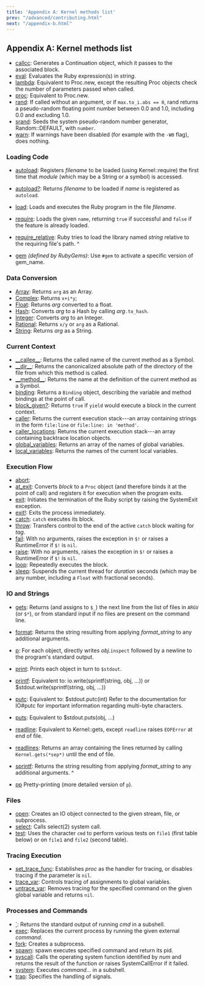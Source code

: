 ```yaml
---
title: 'Appendix A: Kernel methods list'
prev: "/advanced/contributing.html"
next: "/appendix-b.html"
---
```


## Appendix A: Kernel methods list[](#appendix-a-kernel-methods-list)



* <a href='https://ruby-doc.org/core-2.7.0/Kernel.html#method-i-callcc' class='ruby-doc remote' target='_blank'>callcc</a>\: Generates a Continuation object, which it passes to the associated block.
* <a href='https://ruby-doc.org/core-2.7.0/Kernel.html#method-i-eval' class='ruby-doc remote' target='_blank'>eval</a>\: Evaluates the Ruby expression(s) in *string*.
* <a href='https://ruby-doc.org/core-2.7.0/Kernel.html#method-i-lambda' class='ruby-doc remote' target='_blank'>lambda</a>\: Equivalent to Proc.new, except the resulting Proc objects check the number of parameters passed when called.
* <a href='https://ruby-doc.org/core-2.7.0/Kernel.html#method-i-proc' class='ruby-doc remote' target='_blank'>proc</a>\: Equivalent to Proc.new.
* <a href='https://ruby-doc.org/core-2.7.0/Kernel.html#method-i-rand' class='ruby-doc remote' target='_blank'>rand</a>\: If called without an argument, or if `max.to_i.abs == 0`, rand returns a pseudo-random floating point number between 0.0 and 1.0, including 0.0 and excluding 1.0.
* <a href='https://ruby-doc.org/core-2.7.0/Kernel.html#method-i-srand' class='ruby-doc remote' target='_blank'>srand</a>\: Seeds the system pseudo-random number generator, Random::DEFAULT, with `number`.
* <a href='https://ruby-doc.org/core-2.7.0/Kernel.html#method-i-warn' class='ruby-doc remote' target='_blank'>warn</a>\: If warnings have been disabled (for example with the `-W0` flag), does nothing.

### Loading Code[](#loading-code)

* <a href='https://ruby-doc.org/core-2.7.0/Kernel.html#method-i-autoload' class='ruby-doc remote' target='_blank'>autoload</a>\: Registers *filename* to be loaded (using Kernel::require) the first time that *module* (which may be a String or a symbol) is accessed.
* <a href='https://ruby-doc.org/core-2.7.0/Kernel.html#method-i-autoload-3F' class='ruby-doc remote' target='_blank'>autoload?</a>\: Returns *filename* to be loaded if *name* is registered as `autoload`.
* <a href='https://ruby-doc.org/core-2.7.0/Kernel.html#method-i-load' class='ruby-doc remote' target='_blank'>load</a>\: Loads and executes the Ruby program in the file *filename*.
* <a href='https://ruby-doc.org/core-2.7.0/Kernel.html#method-i-require' class='ruby-doc remote' target='_blank'>require</a>\: Loads the given `name`, returning `true` if successful and `false` if the feature is already loaded.
* <a href='https://ruby-doc.org/core-2.7.0/Kernel.html#method-i-require_relative' class='ruby-doc remote' target='_blank'>require\_relative</a>\: Ruby tries to load the library named *string* relative to the requiring file's path.
^

* <a href='https://ruby-doc.org/stdlib-2.7.0/libdoc/rubygems/rdoc/Kernel.html#method-i-gem' class='ruby-doc remote' target='_blank'>gem</a> *(defined by RubyGems)*\: Use `#gem` to activate a specific version of gem\_name.

### Data Conversion[](#data-conversion)

* <a href='https://ruby-doc.org/core-2.7.0/Kernel.html#method-i-Array' class='ruby-doc remote' target='_blank'>Array</a>\: Returns `arg` as an Array.
* <a href='https://ruby-doc.org/core-2.7.0/Kernel.html#method-i-Complex' class='ruby-doc remote' target='_blank'>Complex</a>\: Returns `x+i*y`;
* <a href='https://ruby-doc.org/core-2.7.0/Kernel.html#method-i-Float' class='ruby-doc remote' target='_blank'>Float</a>\: Returns *arg* converted to a float.
* <a href='https://ruby-doc.org/core-2.7.0/Kernel.html#method-i-Hash' class='ruby-doc remote' target='_blank'>Hash</a>\: Converts *arg* to a Hash by calling *arg*`.to_hash`.
* <a href='https://ruby-doc.org/core-2.7.0/Kernel.html#method-i-Integer' class='ruby-doc remote' target='_blank'>Integer</a>\: Converts *arg* to an Integer.
* <a href='https://ruby-doc.org/core-2.7.0/Kernel.html#method-i-Rational' class='ruby-doc remote' target='_blank'>Rational</a>\: Returns `x/y` or `arg` as a Rational.
* <a href='https://ruby-doc.org/core-2.7.0/Kernel.html#method-i-String' class='ruby-doc remote' target='_blank'>String</a>\: Returns *arg* as a String.

### Current Context[](#current-context)

* <a href='https://ruby-doc.org/core-2.7.0/Kernel.html#method-i-__callee__' class='ruby-doc remote' target='_blank'>\_\_callee\_\_</a>\: Returns the called name of the current method as a Symbol.
* <a href='https://ruby-doc.org/core-2.7.0/Kernel.html#method-i-__dir__' class='ruby-doc remote' target='_blank'>\_\_dir\_\_</a>\: Returns the canonicalized absolute path of the directory of the file from which this method is called.
* <a href='https://ruby-doc.org/core-2.7.0/Kernel.html#method-i-__method__' class='ruby-doc remote' target='_blank'>\_\_method\_\_</a>\: Returns the name at the definition of the current method as a Symbol.
* <a href='https://ruby-doc.org/core-2.7.0/Kernel.html#method-i-binding' class='ruby-doc remote' target='_blank'>binding</a>\: Returns a `Binding` object, describing the variable and method bindings at the point of call.
* <a href='https://ruby-doc.org/core-2.7.0/Kernel.html#method-i-block_given-3F' class='ruby-doc remote' target='_blank'>block\_given?</a>\: Returns `true` if `yield` would execute a block in the current context.
* <a href='https://ruby-doc.org/core-2.7.0/Kernel.html#method-i-caller' class='ruby-doc remote' target='_blank'>caller</a>\: Returns the current execution stack---an array containing strings in the form `file:line` or `file:line: in 'method'`.
* <a href='https://ruby-doc.org/core-2.7.0/Kernel.html#method-i-caller_locations' class='ruby-doc remote' target='_blank'>caller\_locations</a>\: Returns the current execution stack---an array containing backtrace location objects.
* <a href='https://ruby-doc.org/core-2.7.0/Kernel.html#method-i-global_variables' class='ruby-doc remote' target='_blank'>global\_variables</a>\: Returns an array of the names of global variables.
* <a href='https://ruby-doc.org/core-2.7.0/Kernel.html#method-i-local_variables' class='ruby-doc remote' target='_blank'>local\_variables</a>\: Returns the names of the current local variables.

### Execution Flow[](#execution-flow)

* <a href='https://ruby-doc.org/core-2.7.0/Kernel.html#method-i-abort' class='ruby-doc remote' target='_blank'>abort</a>\:
* <a href='https://ruby-doc.org/core-2.7.0/Kernel.html#method-i-at_exit' class='ruby-doc remote' target='_blank'>at\_exit</a>\: Converts *block* to a `Proc` object (and therefore binds it at the point of call) and registers it for execution when the program exits.
* <a href='https://ruby-doc.org/core-2.7.0/Kernel.html#method-i-exit' class='ruby-doc remote' target='_blank'>exit</a>\: Initiates the termination of the Ruby script by raising the SystemExit exception.
* <a href='https://ruby-doc.org/core-2.7.0/Kernel.html#method-i-exit-21' class='ruby-doc remote' target='_blank'>exit!</a>\: Exits the process immediately.
* <a href='https://ruby-doc.org/core-2.7.0/Kernel.html#method-i-catch' class='ruby-doc remote' target='_blank'>catch</a>\: `catch` executes its block.
* <a href='https://ruby-doc.org/core-2.7.0/Kernel.html#method-i-throw' class='ruby-doc remote' target='_blank'>throw</a>\: Transfers control to the end of the active `catch` block waiting for *tag*.
* <a href='https://ruby-doc.org/core-2.7.0/Kernel.html#method-i-fail' class='ruby-doc remote' target='_blank'>fail</a>\: With no arguments, raises the exception in `$!` or raises a RuntimeError if `$!` is `nil`.
* <a href='https://ruby-doc.org/core-2.7.0/Kernel.html#method-i-raise' class='ruby-doc remote' target='_blank'>raise</a>\: With no arguments, raises the exception in `$!` or raises a RuntimeError if `$!` is `nil`.
* <a href='https://ruby-doc.org/core-2.7.0/Kernel.html#method-i-loop' class='ruby-doc remote' target='_blank'>loop</a>\: Repeatedly executes the block.
* <a href='https://ruby-doc.org/core-2.7.0/Kernel.html#method-i-sleep' class='ruby-doc remote' target='_blank'>sleep</a>\: Suspends the current thread for *duration* seconds (which may be any number, including a `Float` with fractional seconds).

### IO and Strings[](#io-and-strings)

* <a href='https://ruby-doc.org/core-2.7.0/Kernel.html#method-i-gets' class='ruby-doc remote' target='_blank'>gets</a>\: Returns (and assigns to `$_`) the next line from the list of files in `ARGV` (or `$*`), or from standard input if no files are present on the command line.
* <a href='https://ruby-doc.org/core-2.7.0/Kernel.html#method-i-format' class='ruby-doc remote' target='_blank'>format</a>\: Returns the string resulting from applying *format\_string* to any additional arguments.
* <a href='https://ruby-doc.org/core-2.7.0/Kernel.html#method-i-p' class='ruby-doc remote' target='_blank'>p</a>\: For each object, directly writes *obj*.`inspect` followed by a newline to the program's standard output.
* <a href='https://ruby-doc.org/core-2.7.0/Kernel.html#method-i-print' class='ruby-doc remote' target='_blank'>print</a>\: Prints each object in turn to `$stdout`.
* <a href='https://ruby-doc.org/core-2.7.0/Kernel.html#method-i-printf' class='ruby-doc remote' target='_blank'>printf</a>\: Equivalent to: io.write(sprintf(string, obj, ...)) or $stdout.write(sprintf(string, obj, ...))
* <a href='https://ruby-doc.org/core-2.7.0/Kernel.html#method-i-putc' class='ruby-doc remote' target='_blank'>putc</a>\: Equivalent to: $stdout.putc(int) Refer to the documentation for IO#putc for important information regarding multi-byte characters.
* <a href='https://ruby-doc.org/core-2.7.0/Kernel.html#method-i-puts' class='ruby-doc remote' target='_blank'>puts</a>\: Equivalent to $stdout.puts(obj, ...)
* <a href='https://ruby-doc.org/core-2.7.0/Kernel.html#method-i-readline' class='ruby-doc remote' target='_blank'>readline</a>\: Equivalent to Kernel::gets, except `readline` raises `EOFError` at end of file.
* <a href='https://ruby-doc.org/core-2.7.0/Kernel.html#method-i-readlines' class='ruby-doc remote' target='_blank'>readlines</a>\: Returns an array containing the lines returned by calling `Kernel.gets(*sep*)` until the end of file.
* <a href='https://ruby-doc.org/core-2.7.0/Kernel.html#method-i-sprintf' class='ruby-doc remote' target='_blank'>sprintf</a>\: Returns the string resulting from applying *format\_string* to any additional arguments.
^

* <a href='https://ruby-doc.org/stdlib-2.7.0/libdoc/rubygems/rdoc/Kernel.html#method-i-pp' class='ruby-doc remote' target='_blank'>pp</a> Pretty-printing (more detailed version of `p`).

### Files[](#files)

* <a href='https://ruby-doc.org/core-2.7.0/Kernel.html#method-i-open' class='ruby-doc remote' target='_blank'>open</a>\: Creates an IO object connected to the given stream, file, or subprocess.
* <a href='https://ruby-doc.org/core-2.7.0/Kernel.html#method-i-select' class='ruby-doc remote' target='_blank'>select</a>\: Calls select(2) system call.
* <a href='https://ruby-doc.org/core-2.7.0/Kernel.html#method-i-test' class='ruby-doc remote' target='_blank'>test</a>\: Uses the character `cmd` to perform various tests on `file1` (first table below) or on `file1` and `file2` (second table).

### Tracing Execution[](#tracing-execution)

* <a href='https://ruby-doc.org/core-2.7.0/Kernel.html#method-i-set_trace_func' class='ruby-doc remote' target='_blank'>set\_trace\_func</a>\: Establishes *proc* as the handler for tracing, or disables tracing if the parameter is `nil`.
* <a href='https://ruby-doc.org/core-2.7.0/Kernel.html#method-i-trace_var' class='ruby-doc remote' target='_blank'>trace\_var</a>\: Controls tracing of assignments to global variables.
* <a href='https://ruby-doc.org/core-2.7.0/Kernel.html#method-i-untrace_var' class='ruby-doc remote' target='_blank'>untrace\_var</a>\: Removes tracing for the specified command on the given global variable and returns `nil`.

### Processes and Commands[](#processes-and-commands)

* <a href='https://ruby-doc.org/core-2.7.0/Kernel.html#method-i-60' class='ruby-doc remote' target='_blank'>\`</a>\: Returns the standard output of running *cmd* in a subshell.
* <a href='https://ruby-doc.org/core-2.7.0/Kernel.html#method-i-exec' class='ruby-doc remote' target='_blank'>exec</a>\: Replaces the current process by running the given external *command*.
* <a href='https://ruby-doc.org/core-2.7.0/Kernel.html#method-i-fork' class='ruby-doc remote' target='_blank'>fork</a>\: Creates a subprocess.
* <a href='https://ruby-doc.org/core-2.7.0/Kernel.html#method-i-spawn' class='ruby-doc remote' target='_blank'>spawn</a>\: spawn executes specified command and return its pid.
* <a href='https://ruby-doc.org/core-2.7.0/Kernel.html#method-i-syscall' class='ruby-doc remote' target='_blank'>syscall</a>\: Calls the operating system function identified by *num* and returns the result of the function or raises SystemCallError if it failed.
* <a href='https://ruby-doc.org/core-2.7.0/Kernel.html#method-i-system' class='ruby-doc remote' target='_blank'>system</a>\: Executes *command...* in a subshell.
* <a href='https://ruby-doc.org/core-2.7.0/Kernel.html#method-i-trap' class='ruby-doc remote' target='_blank'>trap</a>\: Specifies the handling of signals.

